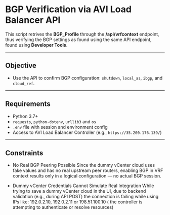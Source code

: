 # BGP Verification via AVI Load Balancer API

This script retrives the **BGP_Profile** through the **/api/vrfcontext** endpoint, thus verifying the BGP settings as found using the same API endpoint, found using **Developer Tools**. 

---

## Objective

- Use the API to confirm BGP configuration: `shutdown`, `local_as`, `ibgp`, and `cloud_ref`.

---

## Requirements

- Python 3.7+
- `requests`, `python-dotenv`, `urllib3` and `os`
- `.env` file with session and environment config
- Access to AVI Load Balancer Controller (e.g., `https://35.200.176.139/`)

---

## Constraints

- No Real BGP Peering Possible
Since the dummy vCenter cloud uses fake values and has no real upstream peer routers, enabling BGP in VRF context results only in a logical configuration — no actual BGP session.

- Dummy vCenter Credentials Cannot Simulate Real Integration
While trying to save a dummy vCenter cloud in the UI, due to backend validation (e.g., during API POST) the connection is failing while using IPs like: 192.0.2.10, 192.0.2.11 or 198.51.100.10 ( the controller is attempting to authenticate or resolve resources)
